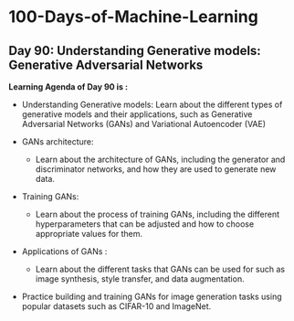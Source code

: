 # 100-Days-of-Machine-Learning

## Day 90: Understanding Generative models: Generative Adversarial Networks

**Learning Agenda of Day 90 is :**

- Understanding Generative models: Learn about the different types of generative models and their applications, such as Generative Adversarial Networks (GANs) and Variational Autoencoder (VAE)

- GANs architecture: 
	- Learn about the architecture of GANs, including the generator and discriminator networks, and how they are used to generate new data.

- Training GANs: 
	- Learn about the process of training GANs, including the different hyperparameters that can be adjusted and how to choose appropriate values for them.


- Applications of GANs : 
	- Learn about the different tasks that GANs can be used for such as image synthesis, style transfer, and data augmentation.

- Practice building and training GANs  for image generation tasks using popular datasets such as CIFAR-10 and ImageNet.

